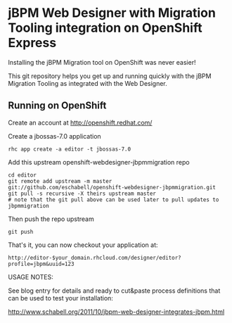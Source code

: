 jBPM Web Designer with Migration Tooling integration on OpenShift Express
=========================================================================
Installing the jBPM Migration tool on OpenShift was never easier!

This git repository helps you get up and running quickly with the jBPM
Migration Tooling as integrated with the Web Designer.


Running on OpenShift
----------------------

Create an account at http://openshift.redhat.com/

Create a jbossas-7.0 application

    rhc app create -a editor -t jbossas-7.0

Add this upstream openshift-webdesigner-jbpmmigration repo

    cd editor
    git remote add upstream -m master git://github.com/eschabell/openshift-webdesigner-jbpmmigration.git
    git pull -s recursive -X theirs upstream master
    # note that the git pull above can be used later to pull updates to jbpmmigration
    
Then push the repo upstream

    git push

That's it, you can now checkout your application at:

    http://editor-$your_domain.rhcloud.com/designer/editor?profile=jbpm&uuid=123

USAGE NOTES:

See blog entry for details and ready to cut&paste process definitions that can be
used to test your installation: 

http://www.schabell.org/2011/10/jbpm-web-designer-integrates-jbpm.html

